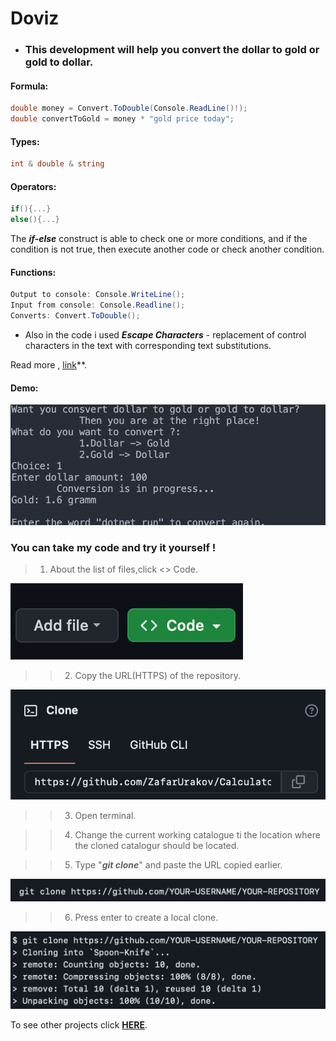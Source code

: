# Doviz
- ### This development will help you convert the dollar to gold or gold to dollar.
  
#### Formula:
```C#
double money = Convert.ToDouble(Console.ReadLine()!);
double convertToGold = money * "gold price today";
```
#### Types:
```C#
int & double & string 
```
#### Operators:
```C#
if(){...}
else(){...}
```
The ***if-else*** construct is able to check one or more conditions, and if the condition is not true, then execute another code or check another condition.
#### Functions:
```C#
Output to console: Console.WriteLine();
Input from console: Console.Readline();
Converts: Convert.ToDouble();
```
* Also in the code i used ***Escape Characters*** - replacement of control characters in the text with corresponding text substitutions.
  
Read more , [link](https://codebuns.com/csharp-basics/escape-sequences/)**.
#### Demo:

![](demo/demo0.png)

### You can take my code and try it yourself !

>1. About the list of files,click <> Code.

![](./demo/demo1.png)

>>2. Copy the URL(HTTPS) of the repository.

![](demo/demo2.png)

>>3. Open terminal.

>>4. Change the current working catalogue ti the location where the cloned catalogur should be located.

>>5. Type "***git clone***" and paste the URL copied earlier.

![](demo/demo3.png)

>>6. Press enter to create a local clone.

![](demo/demo4.png)

To see other projects click **[HERE](https://github.com/ZafarUrakov)**.

